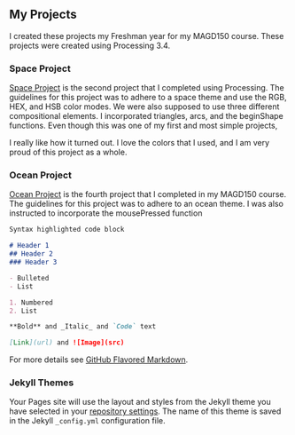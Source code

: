 ## My Projects

I created these projects my Freshman year for my MAGD150 course. These projects were created using Processing 3.4.

### Space Project

[Space Project](https://github.com/alhartz/MAGD150/blob/gh-pages/f18magd150lab02_hartz.pde) is the second project that I completed using Processing.
The guidelines for this project was to adhere to a space theme and use the RGB, HEX, and HSB color modes. We were also supposed to use three different
compositional elements. I incorporated triangles, arcs, and the beginShape functions. Even though this was one of my first and most simple projects,

I really like how it turned out. I love the colors that I used, and I am very proud of this project as a whole.

### Ocean Project

[Ocean Project](https://github.com/alhartz/MAGD150/blob/gh-pages/f18magd150lab04_hartz.zip) is the fourth project that I completed in my MAGD150 course.
The guidelines for this project was to adhere to an ocean theme. I was also instructed to incorporate the mousePressed function


```markdown
Syntax highlighted code block

# Header 1
## Header 2
### Header 3

- Bulleted
- List

1. Numbered
2. List

**Bold** and _Italic_ and `Code` text

[Link](url) and ![Image](src)
```

For more details see [GitHub Flavored Markdown](https://guides.github.com/features/mastering-markdown/).

### Jekyll Themes

Your Pages site will use the layout and styles from the Jekyll theme you have selected in your [repository settings](https://github.com/alhartz/MAGD150/settings). The name of this theme is saved in the Jekyll `_config.yml` configuration file.

